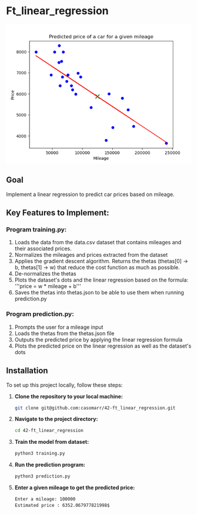 # Ft_linear_regression

![Linear Regression Plot](images/Figure_1.png)

## Goal
Implement a linear regression to predict car prices based on mileage.

## Key Features to Implement:

### Program training.py:
1. Loads the data from the data.csv dataset that contains mileages and their associated prices.
2. Normalizes the mileages and prices extracted from the dataset
3. Applies the gradient descent algorithm. Returns the thetas (thetas[0] -> b, thetas[1] -> w) that reduce the cost function as much as possible.
4. De-normalizes the thetas
5. Plots the dataset's dots and the linear regression based on the formula: '''price = w * mileage + b'''
6. Saves the thetas into thetas.json to be able to use them when running prediction.py

### Program prediction.py:
1. Prompts the user for a mileage input
2. Loads the thetas from the thetas.json file
3. Outputs the predicted price by applying the linear regression formula
4. Plots the predicted price on the linear regression as well as the dataset's dots

## Installation

To set up this project locally, follow these steps:

1. **Clone the repository to your local machine:**
	```sh
	git clone git@github.com:casomarr/42-ft_linear_regression.git
	```

2. **Navigate to the project directory:**
	```sh
	cd 42-ft_linear_regression
	```

3. **Train the model from dataset:**
	```sh
	python3 training.py
	```

4. **Run the prediction program:**
	```sh
	python3 prediction.py
	```

5. **Enter a given mileage to get the predicted price:**
	```sh
	Enter a mileage: 100000
	Estimated price : 6352.067977821998$
	```

